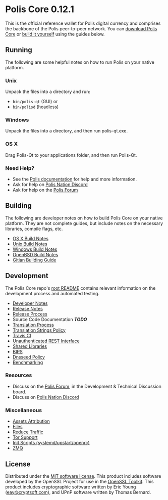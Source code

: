 Polis Core 0.12.1
=====================

This is the official reference wallet for Polis digital currency and comprises the backbone of the Polis peer-to-peer network. You can [download Polis Core](https://www.polispay.org/downloads/) or [build it yourself](#building) using the guides below.

Running
---------------------
The following are some helpful notes on how to run Polis on your native platform.

### Unix

Unpack the files into a directory and run:

- `bin/polis-qt` (GUI) or
- `bin/polisd` (headless)

### Windows

Unpack the files into a directory, and then run polis-qt.exe.

### OS X

Drag Polis-Qt to your applications folder, and then run Polis-Qt.

### Need Help?

* See the [Polis documentation](https://polispay.atlassian.net/wiki/display/DOC)
for help and more information.
* Ask for help on [Polis Nation Discord](http://polischat.org)
* Ask for help on the [Polis Forum](https://polispay.org/forum)

Building
---------------------
The following are developer notes on how to build Polis Core on your native platform. They are not complete guides, but include notes on the necessary libraries, compile flags, etc.

- [OS X Build Notes](build-osx.md)
- [Unix Build Notes](build-unix.md)
- [Windows Build Notes](build-windows.md)
- [OpenBSD Build Notes](build-openbsd.md)
- [Gitian Building Guide](gitian-building.md)

Development
---------------------
The Polis Core repo's [root README](/README.md) contains relevant information on the development process and automated testing.

- [Developer Notes](developer-notes.md)
- [Release Notes](release-notes.md)
- [Release Process](release-process.md)
- Source Code Documentation ***TODO***
- [Translation Process](translation_process.md)
- [Translation Strings Policy](translation_strings_policy.md)
- [Travis CI](travis-ci.md)
- [Unauthenticated REST Interface](REST-interface.md)
- [Shared Libraries](shared-libraries.md)
- [BIPS](bips.md)
- [Dnsseed Policy](dnsseed-policy.md)
- [Benchmarking](benchmarking.md)

### Resources
* Discuss on the [Polis Forum](https://polispay.org/forum), in the Development & Technical Discussion board.
* Discuss on [Polis Nation Discord](http://polischat.org)

### Miscellaneous
- [Assets Attribution](assets-attribution.md)
- [Files](files.md)
- [Reduce Traffic](reduce-traffic.md)
- [Tor Support](tor.md)
- [Init Scripts (systemd/upstart/openrc)](init.md)
- [ZMQ](zmq.md)

License
---------------------
Distributed under the [MIT software license](/COPYING).
This product includes software developed by the OpenSSL Project for use in the [OpenSSL Toolkit](https://www.openssl.org/). This product includes
cryptographic software written by Eric Young ([eay@cryptsoft.com](mailto:eay@cryptsoft.com)), and UPnP software written by Thomas Bernard.
